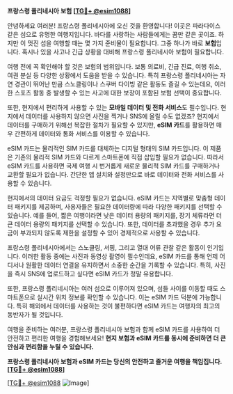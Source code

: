 **프랑스령 폴리네시아 보험 [[TG💪+ @esim1088](https://t.me/s/esim1088)]**

안녕하세요 여러분! 프랑스령 폴리네시아에 오신 것을 환영합니다! 이곳은 파라다이스 같은 섬으로 유명한 여행지입니다. 바다를 사랑하는 사람들에게는 꿈만 같은 곳이죠. 하지만 이 멋진 섬을 여행할 때는 몇 가지 준비물이 필요합니다. 그중 하나가 바로 **보험**입니다. 혹시나 있을 사고나 긴급 상황을 대비해 프랑스령 폴리네시아 보험이 필요합니다.

여행 전에 꼭 확인해야 할 것은 보험의 범위입니다. 보통 의료비, 긴급 진료, 여행 취소, 여권 분실 등 다양한 상황에서 도움을 받을 수 있습니다. 특히 프랑스령 폴리네시아는 자연 경관이 뛰어난 만큼 스노클링이나 스쿠버 다이빙 같은 활동도 즐길 수 있는데요, 이러한 스포츠 활동 중 발생할 수 있는 사고에 대한 보장이 포함된 보험 선택이 중요합니다. 

또한, 현지에서 편리하게 사용할 수 있는 **모바일 데이터 및 전화 서비스**도 필수입니다. 현지에서 데이터를 사용하지 않으면 사진을 찍거나 SNS에 올릴 수도 없겠죠? 현지에서 데이터를 구매하기 위해선 복잡한 절차가 필요할 수 있지만, **eSIM 카드**를 활용하면 매우 간편하게 데이터와 통화 서비스를 이용할 수 있습니다.

eSIM 카드는 물리적인 SIM 카드를 대체하는 디지털 형태의 SIM 카드입니다. 이 제품은 기존의 물리적 SIM 카드와 다르게 스마트폰에 직접 삽입할 필요가 없습니다. 따라서 eSIM 카드를 사용하면 국제 여행 시 번거롭게 새로운 물리적 SIM 카드를 구매하거나 교환할 필요가 없습니다. 간단한 앱 설치와 설정만으로 바로 데이터와 전화 서비스를 사용할 수 있습니다.

현지에서의 데이터 요금도 걱정할 필요가 없습니다. eSIM 카드는 지역별로 맞춤형 데이터 패키지를 제공하며, 사용자들은 필요한 데이터량에 따라 다양한 패키지를 선택할 수 있습니다. 예를 들어, 짧은 여행이라면 낮은 데이터 용량의 패키지를, 장기 체류라면 더 큰 데이터 용량의 패키지를 선택할 수 있습니다. 또한, 데이터를 초과했을 경우 추가 요금이 부과되지 않도록 제한을 설정할 수 있어 경제적으로 사용할 수 있습니다.

프랑스령 폴리네시아에서는 스노클링, 서핑, 그리고 열대 어류 관찰 같은 활동이 인기입니다. 이러한 활동 중에는 사진과 동영상 촬영이 필수인데요, eSIM 카드를 통해 언제 어디서나 원활한 데이터 연결을 유지하면서 소중한 순간을 기록할 수 있습니다. 특히, 사진을 즉시 SNS에 업로드하고 싶다면 eSIM 카드가 정말 유용합니다.

또한, 프랑스령 폴리네시아는 여러 섬으로 이루어져 있으며, 섬들 사이를 이동할 때도 스마트폰으로 실시간 위치 정보를 확인할 수 있습니다. 이는 eSIM 카드 덕분에 가능합니다. 특히 해외에서 데이터를 사용하는 것이 불편하다면 eSIM 카드는 여행자의 최고의 동반자가 될 것입니다.

여행을 준비하는 여러분, 프랑스령 폴리네시아 보험과 함께 eSIM 카드를 사용하여 더 안전하고 편리한 여행을 경험해보세요! **현지 보험과 eSIM 카드를 동시에 준비하면 더 큰 안심과 편리함을 누릴 수 있습니다.**

**프랑스령 폴리네시아 보험과 eSIM 카드는 당신의 안전하고 즐거운 여행을 책임집니다. [[TG💪+ @esim1088](https://t.me/s/esim1088)]**

[[TG💪+ @esim1088](https://t.me/s/esim1088) ![Image](https://i.postimg.cc/Y0z9fWf4/image.png)]